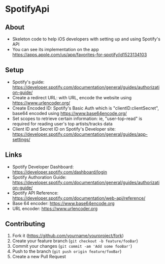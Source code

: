 # SpotifyApi

## About
- Skeleton code to help iOS developers with setting up and using Spotify's API
- You can see its implementation on the app https://apps.apple.com/us/app/favorites-for-spotify/id1523134103

## Setup
- Spotify's guide: https://developer.spotify.com/documentation/general/guides/authorization-guide/
- Create a redirect URL: with URL, encode the website using https://www.urlencoder.org/
- Create Encoded ID: Spotify's Basic Auth which is "clientID:clientSecret", base64 encoded using https://www.base64encode.org/
- Set scopes to retrieve certain information: ie, "user-top-read" is required for reading user's top artists/tracks data
- Client ID and Secret ID on Spotify's Developer site: https://developer.spotify.com/documentation/general/guides/app-settings/

## Links
- Spotify Developer Dashboard: https://developer.spotify.com/dashboard/login
- Spotify Authoration Guide: https://developer.spotify.com/documentation/general/guides/authorization-guide/
- Spotify API Reference: https://developer.spotify.com/documentation/web-api/reference/
- Base 64 encoder: https://www.base64encode.org
- URL encoder: https://www.urlencoder.org

## Contributing

1. Fork it (<https://github.com/yourname/yourproject/fork>)
2. Create your feature branch (`git checkout -b feature/fooBar`)
3. Commit your changes (`git commit -am 'Add some fooBar'`)
4. Push to the branch (`git push origin feature/fooBar`)
5. Create a new Pull Request
